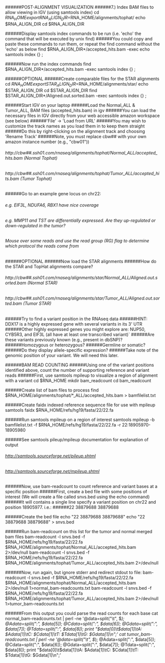 ######POST-ALIGNMENT VISUALIZATION
######7.) Index BAM files to allow viewing in IGV (using samtools index)
	cd $RNA_HOME
	export RNA_ALIGN_DIR=$RNA_HOME/alignments/tophat/
	echo $RNA_ALIGN_DIR
	cd $RNA_ALIGN_DIR
	
######Display samtools index commands to be run (i.e. 'echo' the command that will be executed by unix find)
######You could copy and paste these commands to run them, or repeat the find command without the 'echo' as below
	find $RNA_ALIGN_DIR*/accepted_hits.bam -exec echo samtools index {} \;
	        
######Now run the index commands
	find $RNA_ALIGN_DIR*/accepted_hits.bam -exec samtools index {} \;
	
######OPTIONAL
######Create comparable files for the STAR alignments
	cd $RNA_HOME
	export STAR_ALIGN_DIR=$RNA_HOME/alignments/star/
	echo $STAR_ALIGN_DIR
	cd $STAR_ALIGN_DIR
	find $STAR_ALIGN_DIR*/Aligned.out.sorted.bam -exec samtools index {} \;
	
######Start IGV on your laptop
######Load the Normal_ALL & Tumor_ALL, BAM files (accepted_hits.bam) in igv
######You can load the necessary files in IGV directly from your web accessible amazon workspace (see below)
######'File' -> 'Load from URL'
######You may wish to customize the track names as you load them in to keep them straight
######Do this by right-clicking on the alignment track and choosing 'Rename Track'
######Note, you must replace cbw## with your own amazon instance number (e.g., "cbw01"))
###### http://cbw##.ssh01.com/rnaseq/alignments/tophat/Normal_ALL/accepted_hits.bam (Normal Tophat)
###### http://cbw##.ssh01.com/rnaseq/alignments/tophat/Tumor_ALL/accepted_hits.bam (Tumor Tophat)
	
######Go to an example gene locus on chr22:
###### e.g. EIF3L, NDUFA6, RBX1 have nice coverage
###### e.g. MMP11 and TST are differentially expressed. Are they up-regulated or down-regulated in the tumor?
###### Mouse over some reads and use the read group (RG) flag to determine which protocol the reads come from
	
######OPTIONAL
######Now load the STAR alignments
######How do the STAR and TopHat alignments compare?
###### http://cbw##.ssh01.com/rnaseq/alignments/star/Normal_ALL/Aligned.out.sorted.bam (Normal STAR)
###### http://cbw##.ssh01.com/rnaseq/alignments/star/Tumor_ALL/Aligned.out.sorted.bam (Tumor STAR)
	
######Try to find a variant position in the RNAseq data
######HINT: DDX17 is a highly expressed gene with several variants in its 3' UTR
######Other highly expressed genes you might explore are: NUP50, CYB5R3, and EIF3L (all have at least one transcribed variant)`
######Are these variants previously known (e.g., present in dbSNP)?
######Homozygous or heterozygous?
######Germline or somatic?
######Do they display allele-specific expression?
######Take note of the genomic position of your variant. We will need this later.
	
######BAM READ COUNTING
######Using one of the variant positions identified above, count the number of supporting reference and variant reads
######First, use samtools mpileup to visualize a region of alignment with a variant
	cd $RNA_HOME
	mkdir bam_readcount
	cd bam_readcount
	
######Create list of bam files to process
	find $RNA_HOME/alignments/tophat/*_ALL/accepted_hits.bam > bamfilelist.txt
	
######Create faidx indexed reference sequence file for use with mpileup
	samtools faidx $RNA_HOME/refs/hg19/fasta/22/22.fa
	
######Run samtools mpileup on a region of interest
	samtools mpileup -b bamfilelist.txt -f $RNA_HOME/refs/hg19/fasta/22/22.fa -r 22:18905970-18905980
	
######See samtools pileup/mpileup documentation for explanation of output
###### http://samtools.sourceforge.net/pileup.shtml
###### http://samtools.sourceforge.net/mpileup.shtml
	
######Now, use bam-readcount to count reference and variant bases at a specific position
######First, create a bed file with some positions of interest (We will create a file called snvs.bed using the echo command)
######It will contains a single line specify a variant position on chr22 and position 18905977.  i.e.:
######22	38879688	38879688
	
######Create the bed file
	echo "22 38879688 38879688"
	echo "22 38879688 38879688" > snvs.bed
	
######Run bam-readcount on this list for the tumor and normal merged bam files
	bam-readcount -l snvs.bed -f $RNA_HOME/refs/hg19/fasta/22/22.fa $RNA_HOME/alignments/tophat/Normal_ALL/accepted_hits.bam 2>/dev/null
	bam-readcount -l snvs.bed -f $RNA_HOME/refs/hg19/fasta/22/22.fa $RNA_HOME/alignments/tophat/Tumor_ALL/accepted_hits.bam 2>/dev/null
	
######Now, run again, but ignore stderr and redirect stdout to file:
	bam-readcount -l snvs.bed -f $RNA_HOME/refs/hg19/fasta/22/22.fa $RNA_HOME/alignments/tophat/Normal_ALL/accepted_hits.bam 2>/dev/null 1>normal_bam-readcounts.txt
	bam-readcount -l snvs.bed -f $RNA_HOME/refs/hg19/fasta/22/22.fa $RNA_HOME/alignments/tophat/Tumor_ALL/accepted_hits.bam 2>/dev/null 1>tumor_bam-readcounts.txt
	
######From this output you could parse the read counts for each base
	cat normal_bam-readcounts.txt | perl -ne '@data=split("\t", $_); @Adata=split(":", $data[5]); @Cdata=split(":", $data[6]); @Gdata=split(":", $data[7]); @Tdata=split(":", $data[8]); print "$data[0]\t$data[1]\tA: $Adata[1]\tC: $Cdata[1]\tT: $Tdata[1]\tG: $Gdata[1]\n";'
	cat tumor_bam-readcounts.txt | perl -ne '@data=split("\t", $_); @Adata=split(":", $data[5]); @Cdata=split(":", $data[6]); @Gdata=split(":", $data[7]); @Tdata=split(":", $data[8]); print "$data[0]\t$data[1]\tA: $Adata[1]\tC: $Cdata[1]\tT: $Tdata[1]\tG: $Gdata[1]\n";'
